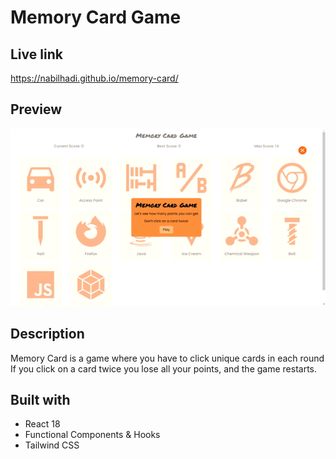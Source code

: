 # Memory Card Game

## Live link

https://nabilhadi.github.io/memory-card/

## Preview

![Project preview Gif](memory-card-preview.gif)

## Description

Memory Card is a game where you have to click unique cards in each round
If you click on a card twice you lose all your points, and the game restarts.

## Built with

- React 18
- Functional Components & Hooks
- Tailwind CSS

